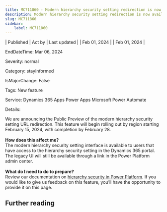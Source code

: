```yaml
---
title: MC711860 - Modern hierarchy security setting redirection is now available in Public Preview
description: Modern hierarchy security setting redirection is now available in Public Preview
slug: MC711860
sidebar:
    label: MC711860
---
```



| Published | Act by | Last updated |
| Feb 01, 2024 |  | Feb 01, 2024 |

EndDateTime: Mar 06, 2024

Severity: normal

Category: stayInformed

IsMajorChange: False

Tags: New feature

Service: Dynamics 365 Apps Power Apps Microsoft Power Automate

Details: 

We are announcing the Public Preview of the modern hierarchy security setting URL redirection.  This feature will begin rolling out by region starting February 15, 2024, with completion by February 28. <br><br> 
<b>How does this affect me?</b><br> 
The modern hierarchy security setting interface is available to users that have access to the hierarchy security setting in the Dynamics 365 portal. The legacy UI will still be available through a link in the Power Platform admin center.<br><br> 
<b>What do I need to do to prepare?</b><br> 
Review our documentation on <a href="https://aka.ms/6211/hierarchy_security">hierarchy security in Power Platform</a>. If you would like to give us  feedback on this feature, you’ll have the opportunity to provide it on this page.

## Further reading
